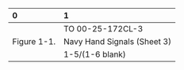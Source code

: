 | 0           | 1                           |
|:------------|:----------------------------|
|             | TO 00-25-172CL-3            |
| Figure 1-1. | Navy Hand Signals (Sheet 3) |
|             | 1-5/(1-6 blank)             |